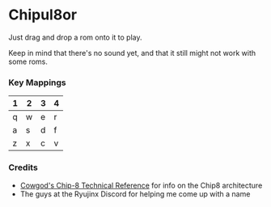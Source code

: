 # Chipul8or

Just drag and drop a rom onto it to play.

Keep in mind that there's no sound yet, and that it still might not work with some roms.

### Key Mappings
1 | 2 | 3 | 4
-- | -- | -- | --
q | w | e | r
a | s | d | f
z | x | c | v

### Credits
* [Cowgod's Chip-8 Technical Reference](http://devernay.free.fr/hacks/chip8/C8TECH10.HTM) for info on the Chip8 architecture
* The guys at the Ryujinx Discord for helping me come up with a name
